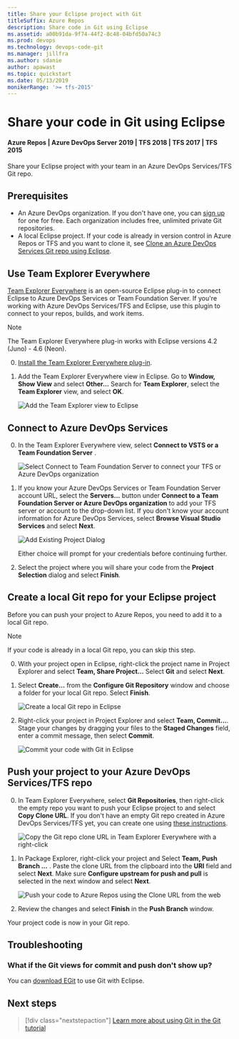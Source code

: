 ```yaml
---
title: Share your Eclipse project with Git
titleSuffix: Azure Repos
description: Share code in Git using Eclipse
ms.assetid: a00b91da-9f74-44f2-8c48-04bfd50a74c3
ms.prod: devops
ms.technology: devops-code-git 
ms.manager: jillfra
ms.author: sdanie
author: apawast
ms.topic: quickstart
ms.date: 05/13/2019
monikerRange: '>= tfs-2015'
---
```



# Share your code in Git using Eclipse
#### Azure Repos | Azure DevOps Server 2019 | TFS 2018 | TFS 2017 | TFS 2015

Share your Eclipse project with your team in an Azure DevOps Services/TFS Git repo.

## Prerequisites

* An Azure DevOps organization. If you don't have one, you can [sign up](../../organizations/accounts/create-organization.md) for one for free. Each organization includes free, unlimited private Git repositories.
* A local Eclipse project. If your code is already in version control in Azure Repos or TFS and you want to clone it, see [Clone an Azure DevOps Services Git repo using Eclipse](../../java/labs/eclipsegit/index.md).

<a name="git"></a>

## Use Team Explorer Everywhere

[Team Explorer Everywhere](https://github.com/Microsoft/team-explorer-everywhere) is an open-source Eclipse plug-in to connect Eclipse to Azure DevOps Services or Team Foundation Server. If you're working with Azure DevOps Services/TFS and Eclipse, use this plugin to connect to your repos, builds, and work items. 

> [!NOTE]
> The Team Explorer Everywhere plug-in works with Eclipse versions 4.2 (Juno) - 4.6 (Neon).

0. [Install the Team Explorer Everywhere plug-in](/azure/devops/java/download-eclipse-plug-in#_install-the-tee-plugin-for-eclipse).

1. Add the Team Explorer Everywhere view in Eclipse. Go to **Window, Show View** and select **Other...** Search for **Team Explorer**, select the **Team Explorer** view, and select **OK**.   

   ![Add the Team Explorer view to Eclipse](_img/share-your-code-in-git-eclipse/add_team_explorer_to_eclipse.png)

## Connect to Azure DevOps Services

0. In the Team Explorer Everywhere view, select **Connect to VSTS or a Team Foundation Server** . 

   ![Select Connect to Team Foundation Server to connect your TFS or Azure DevOps organization](_img/share-your-code-in-git-eclipse/connect_to_vsts_from_tee.png)
   

1. If you know your Azure DevOps Services or Team Foundation Server account URL, select the **Servers...** button under **Connect to a Team Foundation Server or Azure DevOps organization** to add your TFS server or account to the drop-down list. 
   If you don't know your account information for Azure DevOps Services, select **Browse Visual Studio Services** and select **Next**.

   ![Add Existing Project Dialog](_img/share-your-code-in-git-eclipse/tee_existing_team_project.png)

   Either choice will prompt for your credentials before continuing further. 

2. Select the project where you will share your code from the **Project Selection** dialog and select **Finish**.

## Create a local Git repo for your Eclipse project

Before you can push your project to Azure Repos, you need to add it to a local Git repo.

> [!NOTE]
> If your code is already in a local Git repo, you can skip this step.

0. With your project open in Eclipse, right-click the project name in Project Explorer and select **Team, Share Project...** Select **Git** and select **Next**. 

1. Select **Create...** from the **Configure Git Repository** window and choose a folder for your local Git repo. Select **Finish**.

    ![Create a local Git repo in Eclipse](_img/share-your-code-in-git-eclipse/eclipse_create_repo.png)

2. Right-click your project in Project Explorer and select **Team, Commit...**. Stage your changes by dragging your files to the **Staged Changes** field, enter a commit message, then select **Commit**.

   ![Commit your code with Git in Eclipse](_img/share-your-code-in-git-eclipse/commit_files_in_eclipse.png)

## Push your project to your Azure DevOps Services/TFS repo

0. In Team Explorer Everywhere, select **Git Repositories**, then right-click the empty repo you want to push your Eclipse project to and select **Copy Clone URL**. If you don't have an empty Git repo created in Azure DevOps Services/TFS yet, you can create one using [these instructions](create-new-repo.md).

    ![Copy the Git repo clone URL in Team Explorer Everywhere with a right-click](_img/share-your-code-in-git-eclipse/tee_copy_clone_url.png)
    
1. In Package Explorer, right-click your project and Select **Team, Push Branch ...** . Paste the clone URL from the clipboard into the **URI** field and select **Next**. Make sure **Configure upstream for push and pull** is selected in the next window and select **Next**.

    ![Push your code to Azure Repos using the Clone URL from the web](_img/share-your-code-in-git-eclipse/push_commits_to_team_services.png)
    
2. Review the changes and select **Finish** in the **Push Branch** window.

Your project code is now in your Git repo.

## Troubleshooting

### What if the Git views for commit and push don't show up?

You can [download EGit](http://www.eclipse.org/egit/) to use Git with Eclipse.

## Next steps

> [!div class="nextstepaction"]
> [Learn more about using Git in the Git tutorial](gitworkflow.md)






